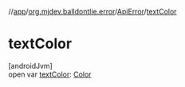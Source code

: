 //[app](../../../index.md)/[org.mjdev.balldontlie.error](../index.md)/[ApiError](index.md)/[textColor](text-color.md)

# textColor

[androidJvm]\
open var [textColor](text-color.md): [Color](https://developer.android.com/reference/kotlin/androidx/compose/ui/graphics/Color.html)
